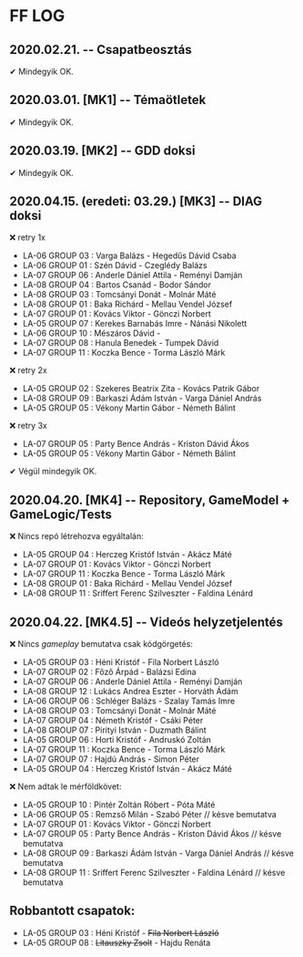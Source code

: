 # FF LOG

## 2020.02.21. -- Csapatbeosztás
✔ Mindegyik OK.

## 2020.03.01. [MK1] -- Témaötletek
✔ Mindegyik OK.

## 2020.03.19. [MK2] -- GDD doksi
✔ Mindegyik OK.

## 2020.04.15. (eredeti: 03.29.) [MK3] -- DIAG doksi
❌ retry 1x
- LA-06 GROUP 03 : Varga Balázs - Hegedűs Dávid Csaba
- LA-06 GROUP 01 : Szén Dávid - Czeglédy Balázs
- LA-07 GROUP 06 : Anderle Dániel Attila - Reményi Damján
- LA-08 GROUP 04 : Bartos Csanád - Bodor Sándor
- LA-08 GROUP 03 : Tomcsányi Donát - Molnár Máté
- LA-08 GROUP 01 : Baka Richárd - Mellau Vendel József
- LA-07 GROUP 01 : Kovács Viktor - Gönczi Norbert
- LA-05 GROUP 07 : Kerekes Barnabás Imre - Nánási Nikolett
- LA-06 GROUP 10 : Mészáros Dávid -
- LA-07 GROUP 08 : Hanula Benedek - Tumpek Dávid
- LA-07 GROUP 11 : Koczka Bence - Torma László Márk

❌ retry 2x
- LA-05 GROUP 02 : Szekeres Beatrix Zita - Kovács Patrik Gábor
- LA-08 GROUP 09 : Barkaszi Ádám István - Varga Dániel András
- LA-05 GROUP 05 : Vékony Martin Gábor - Németh Bálint

❌ retry 3x
- LA-07 GROUP 05 : Party Bence András - Kriston Dávid Ákos
- LA-05 GROUP 05 : Vékony Martin Gábor - Németh Bálint

✔ Végül mindegyik OK.

## 2020.04.20. [MK4] -- Repository, GameModel + GameLogic/Tests
❌ Nincs repó létrehozva egyáltalán:
- LA-05 GROUP 04 :  Herczeg Kristóf István - Akácz Máté
- LA-07 GROUP 01 :  Kovács Viktor - Gönczi Norbert
- LA-07 GROUP 11 :  Koczka Bence - Torma László Márk
- LA-08 GROUP 01 :  Baka Richárd - Mellau Vendel József
- LA-08 GROUP 11 :  Sriffert Ferenc Szilveszter - Faldina Lénárd

## 2020.04.22. [MK4.5] -- Videós helyzetjelentés
❌ Nincs *gameplay* bemutatva csak kódgörgetés:
- LA-05 GROUP 03 :  Héni Kristóf - Fila Norbert László
- LA-07 GROUP 02 :  Főző Árpád - Balázsi Edina
- LA-07 GROUP 06 :  Anderle Dániel Attila - Reményi Damján
- LA-08 GROUP 12 :  Lukács Andrea Eszter - Horváth Ádám
- LA-06 GROUP 06 :  Schléger Balázs - Szalay Tamás Imre
- LA-08 GROUP 03 :  Tomcsányi Donát - Molnár Máté
- LA-07 GROUP 04 :  Németh Kristóf - Csáki Péter
- LA-08 GROUP 07 :  Pirityi István - Duzmath Bálint
- LA-05 GROUP 06 :  Horti Kristóf - Andruskó Zoltán
- LA-07 GROUP 11 :  Koczka Bence - Torma László Márk
- LA-07 GROUP 07 :  Hajdú András - Simon Péter
- LA-05 GROUP 04 :  Herczeg Kristóf István - Akácz Máté

❌ Nem adtak le mérföldkövet:
- LA-05 GROUP 10 :  Pintér Zoltán Róbert - Póta Máté
- LA-06 GROUP 05 :  Remzső Milán - Szabó Péter // késve bemutatva
- LA-07 GROUP 01 :  Kovács Viktor - Gönczi Norbert
- LA-07 GROUP 05 :  Party Bence András - Kriston Dávid Ákos // késve bemutatva
- LA-08 GROUP 09 :  Barkaszi Ádám István - Varga Dániel András // késve bemutatva
- LA-08 GROUP 11 :  Sriffert Ferenc Szilveszter - Faldina Lénárd // késve bemutatva

## Robbantott csapatok:
- LA-05 GROUP 03 :  Héni Kristóf - ~~Fila Norbert László~~
- LA-05 GROUP 08 :  ~~Litauszky Zsolt~~ - Hajdu Renáta